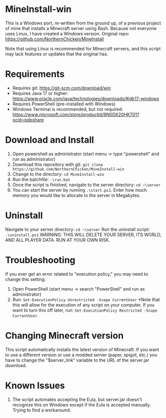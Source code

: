 # MineInstall-win
This is a Windows port, re-written from the ground up, of a previous project of mine that installs a Minecraft server using Bash. Because not everyone uses Linux, I have created a Windows version.
Original repo: https://github.com/NorthernChicken/MineInstall

Note that using Linux is recommended for Minecraft servers, and this script may lack features or updates that the original has.

# Requirements
* Requires git: https://git-scm.com/download/win
* Requires Java 17 or higher: https://www.oracle.com/java/technologies/downloads/#jdk17-windows
* Requires PowerShell (pre-installed with Windows)
* Windows Terminal is recommended, but not required: https://www.microsoft.com/store/productId/9N0DX20HK701?ocid=pdpshare

# Download and Install
1. Open powershell as administrator (start menu -> type "powershell" and run as administrator)
2. Download this repository with git: ```git clone https://github.com/NorthernChicken/MineInstall-win```
3. Change to the directory: ```cd MineInstall-win```
4. Run the batchfile: ```.\run.bat```
5. Once the script is finished, navigate to the server directory: ```cd ~\server```
6. You can start the server by running ```.\start.ps1```. Enter how much memory you would like to allocate to the server in Megabytes.

# Uninstall
Navigate to your server directory: ```cd ~\server```
Run the uninstall script: ```.\uninstall.ps1``` WARNING: THIS WILL DELETE YOUR SERVER, ITS WORLD, AND ALL PLAYER DATA. RUN AT YOUR OWN RISK.

# Troubleshooting
If you ever get an error related to "execution policy," you may need to change this setting:
1. Open PowerShell (start menu -> search "PowerShell" and run as administrator)
2. Run: ```Set-ExecutionPolicy Unrestricted -Scope CurrentUser```
*Note that this will allow for the execution of any script on your computer. If you want to turn this off later, run: ```Set-ExecutionPolicy Restricted -Scope CurrentUser```.

# Changing Minecraft version
This script automatically installs the latest version of Minecraft. If you want to use a different version or use a modded server (paper, spigot, etc.) you have to change the "$server_link" variable to the URL of the server.jar download.

# Known Issues
1. The script automates accepting the Eula, but server.jar doesn't recognize this on Windows except if the Eula is accepted manually. Trying to find a workaround.
